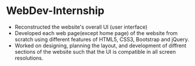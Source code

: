 # WebDev-Internship
- Reconstructed the website's overall UI (user interface) 
- Developed each web page(except home page) of the website from scratch using different features of HTML5, CSS3, Bootstrap and jQuery.
- Worked on designing, planning the layout, and development of diffrent sections of the website such that the UI is compatible in all screen resolutions. 
